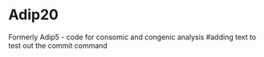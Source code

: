 # Adip20
Formerly Adip5 - code for consomic and congenic analysis
#adding text to test out the commit command
